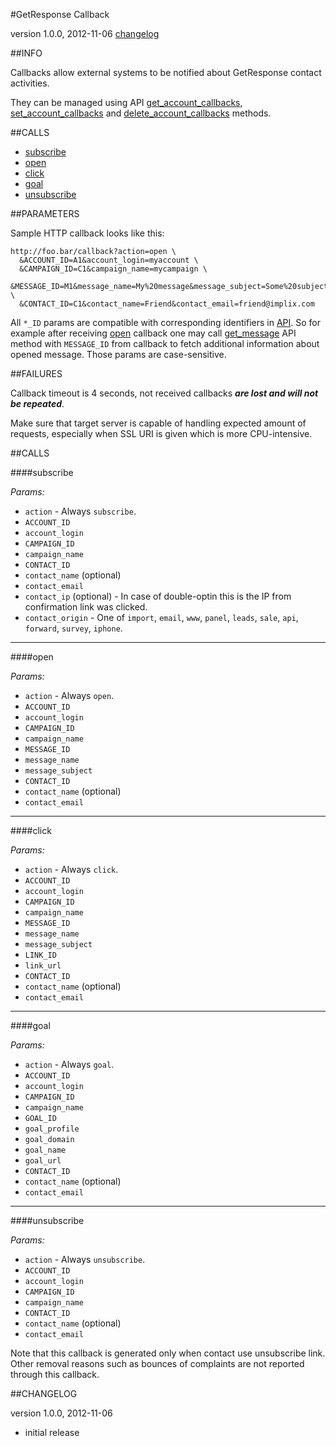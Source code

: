 #GetResponse Callback

version 1.0.0, 2012-11-06 [changelog](#changelog)

##INFO

Callbacks allow external systems to be notified about GetResponse contact activities.

They can be managed using API [get_account_callbacks](https://github.com/GetResponse/DevZone/tree/master/API/README.md#get_account_callbacks), [set_account_callbacks](https://github.com/GetResponse/DevZone/tree/master/API/README.md#set_account_callbacks) and [delete_account_callbacks](https://github.com/GetResponse/DevZone/tree/master/API/README.md#delete_account_callbacks) methods.

##CALLS

* [subscribe](#subscribe)
* [open](#open)
* [click](#click)
* [goal](#goal)
* [unsubscribe](#unsubscribe)

##PARAMETERS

Sample HTTP callback looks like this:

```
http://foo.bar/callback?action=open \
  &ACCOUNT_ID=A1&account_login=myaccount \
  &CAMPAIGN_ID=C1&campaign_name=mycampaign \
  &MESSAGE_ID=M1&message_name=My%20message&message_subject=Some%20subject \
  &CONTACT_ID=C1&contact_name=Friend&contact_email=friend@implix.com
```

All `*_ID` params are compatible with corresponding identifiers in [API](https://github.com/GetResponse/DevZone/tree/master/API/README.md).
So for example after receiving [open](#open) callback one may call [get_message](https://github.com/GetResponse/DevZone/tree/master/API/README.md#get_message) API method with `MESSAGE_ID` from callback
to fetch additional information about opened message. Those params are case-sensitive.

##FAILURES

Callback timeout is 4 seconds, not received callbacks ***are lost and will not be repeated***.

Make sure that target server is capable of handling expected amount of requests, especially when SSL URI is given which is more CPU-intensive.

##CALLS

####subscribe<a name="subscribe"/>

_Params:_

* `action` - Always `subscribe`.
* `ACCOUNT_ID`
* `account_login`
* `CAMPAIGN_ID`
* `campaign_name`
* `CONTACT_ID`
* `contact_name` (optional)
* `contact_email`
* `contact_ip` (optional) - In case of double-optin this is the IP from confirmation link was clicked.
* `contact_origin` - One of `import`, `email`, `www`, `panel`, `leads`, `sale`, `api`, `forward`, `survey`, `iphone`.

---

####open<a name="open"/>

_Params:_

* `action` - Always `open`.
* `ACCOUNT_ID`
* `account_login`
* `CAMPAIGN_ID`
* `campaign_name`
* `MESSAGE_ID`
* `message_name`
* `message_subject`
* `CONTACT_ID`
* `contact_name` (optional)
* `contact_email`

---

####click<a name="click"/>

_Params:_

* `action` - Always `click`.
* `ACCOUNT_ID`
* `account_login`
* `CAMPAIGN_ID`
* `campaign_name`
* `MESSAGE_ID`
* `message_name`
* `message_subject`
* `LINK_ID`
* `link_url`
* `CONTACT_ID`
* `contact_name` (optional)
* `contact_email`

---

####goal<a name="goal"/>

_Params:_

* `action` - Always `goal`.
* `ACCOUNT_ID`
* `account_login`
* `CAMPAIGN_ID`
* `campaign_name`
* `GOAL_ID`
* `goal_profile`
* `goal_domain`
* `goal_name`
* `goal_url`
* `CONTACT_ID`
* `contact_name` (optional)
* `contact_email`

---

####unsubscribe<a name="unsubscribe"/>

_Params:_

* `action` - Always `unsubscribe`.
* `ACCOUNT_ID`
* `account_login`
* `CAMPAIGN_ID`
* `campaign_name`
* `CONTACT_ID`
* `contact_name` (optional)
* `contact_email`

Note that this callback is generated only when contact use unsubscribe link. Other removal reasons such as bounces of complaints are not reported through this callback.

##CHANGELOG<a name="changelog">

version 1.0.0, 2012-11-06

* initial release